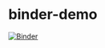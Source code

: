 # binder-demo
[![Binder](https://mybinder.org/badge_logo.svg)](https://mybinder.org/v2/gh/chrdrn/binder-demo/tree/main/HEAD)
